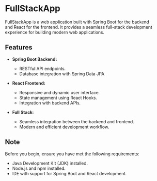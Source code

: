 # FullStackApp

FullStackApp is a web application built with Spring Boot for the backend and React for the frontend. It provides a seamless full-stack development experience for building modern web applications.

## Features

- **Spring Boot Backend:**
  - RESTful API endpoints.
  - Database integration with Spring Data JPA.

- **React Frontend:**
  - Responsive and dynamic user interface.
  - State management using React Hooks.
  - Integration with backend APIs.

- **Full Stack:**
  - Seamless integration between the backend and frontend.
  - Modern and efficient development workflow.

## Note

Before you begin, ensure you have met the following requirements:

- Java Development Kit (JDK) installed.
- Node.js and npm installed.
- IDE with support for Spring Boot and React development.
